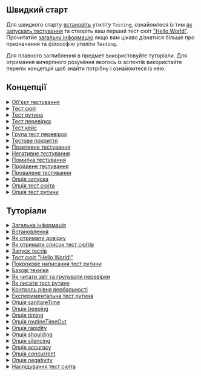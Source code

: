 ## Швидкий старт

Для швидкого старту [встановіть](<./tutorial/Installation.md>) утиліту `Testing`, ознайомтеся із тим [як запускать тестування](<./tutorial/Running.md>) та створіть ваш перший тест сюіт ["Hello World"](<./tutorial/HelloWorld.md>). Прочитатйе [загальну інформацію](<./tutorial/Abstract.md>) якщо вам цікаво дізнатися більше про призначення та філософію утиліти `Testing`.

Для плавного заглиблення в предмет використовуйте туторіали. Для отримання вичерпного розуміння якогось із аспектів використайте перелік концепцій щоб знайти потрібну і ознайомтеся із нею.

## Концепції

<details>
  <summary><a href="./concept/TestObject.md">
    Об'єкт тестування
  </a></summary>
    Об'єкт тестування - система, коректна робота, якої тестується.
</details>

<details>
  <summary><a href="./concept/TestSuite.md">
    Тест сюіт
  </a></summary>
    Тест сюіт ( тестовий комлект, тестовий набір ) - це набір тест рутин, та тестових данних для тестування об'єкту тестування.
</details>

<details>
  <summary><a href="./concept/TestRoutine.md">
    Тест рутина
  </a></summary>
    Тест рутина - рутина ( функція, метод ) розроблена для тестування, якогось із аспектів об'кту тестування. Тест сюіт розбивається на тест рутини, кожна із котрих виконується незалежно одна від одної. Інструкції тест рутини виконується послідовно та містять в собі тест перевірки, котрі можуть об'єднуватися в тест кейси та можуть мати опис.
</details>

<details>
  <summary><a href="./concept/TestCheck.md">
    Тест перевірка
  </a></summary>
    Тест перевірка - очікування розробника стосовно поведінки об'єкту, що тестується виражене якоюсь умовою. Це найнижча структурна одиниця тестування.
</details>

<details>
  <summary><a href="./concept/TestCase.md">
    Тест кейс
  </a></summary>
    Тест кейс або група тест перевірок - це одна або декілька тест перевірок із супровідним кодом поєднаних в логічну структурну одиницю для перевірки функціональності якогось аспекту об'єкту, що тестується.
</details>

<details>
  <summary><a href="./concept/TestCase.md">
    Група тест перевірок
  </a></summary>
    Тест кейс або група тест перевірок - це одна або декілька тест перевірок із супровідним кодом поєднаних в логічну структурну одиницю для перевірки функціональності якогось аспекту об'єкту, що тестується.
</details>

<details>
  <summary><a href="./concept/TestCoverage.md">
    Тестове покриття
  </a></summary>
    Тестове покриття — метрика тестування програмного забезпечення, що визначається відсотком тестованого вихідного коду програми.
</details>

<details>
  <summary><a href="./concept/TestCheck.md#Позитивне-тестування">
    Позитивне тестування
  </a></summary>
    Тестування коректності роботи об'єкта тестування за нормальних умов, при відсутності помилок в вхідних даних та нормальному стані.
</details>

<details>
  <summary><a href="./concept/TestCheck.md#Негативне-тестування">
    Негативне тестування
  </a></summary>
    Тестування коректності обробки об'єктом тестування помилкових даних чи помилкового стану.
</details>

<details>
  <summary><a href="./concept/TestingStatus.md#Помилка-тестування">
    Помилка тестування
  </a></summary>
    Подія чи умова, яка призвела до провалу тестування.
</details>

<details>
  <summary><a href="./concept/TestingStatus.md#Пройдене-тестування">
    Пройдене тестування
  </a></summary>
    Результат проходження тестування, котрий не містить помилок тестування.
</details>

<details>
  <summary><a href="./concept/TestingStatus.md#Провалене-тестування">
    Провалене тестування
  </a></summary>
    Результат виконання тестування, котрий містить принаймні одну помилку тестування.
</details>

<details>
  <summary><a href="./concept/TestOption.md#Опція-запуска">
    Опція запуска
  </a></summary>
    Параметр для керування процесом тестування, який передається через команду запуску. Опції тестування застосовується до кожного тест сюіта.
</details>

<details>
  <summary><a href="./concept/TestOption.md#Опція-тест-сюіта">
    Опція тест сюіта
  </a></summary>
    Параметр для керування процесом тестування, який вказується в коді визначення тест сюіта. Такі опції переписують значення за замовучуванням і, в свою чергу, можуть бути переписані опціями запуску.
</details>

<details>
  <summary><a href="./concept/TestOption.md#Опція-тест-рутини">
    Опція тест рутини
  </a></summary>
    Параметр для керування процесом тестування заданий в окремій тест рутині.
</details>

## Туторіали

<details>
  <summary><a href="./tutorial/Abstract.md">
    Загальна інформація
  </a></summary>
    Загальна інформація про утиліту Testing.
</details>

<details>
  <summary><a href="./tutorial/Installation.md">
    Встановлення
  </a></summary>
    Процедура встановлення утиліти Testing.
</details>

<details>
  <summary><a href="./tutorial/Help.md">
    Як отримати довідку
  </a></summary>
    Як отримати загальну довідку.
</details>

<details>
  <summary><a href="./tutorial/HelpSuitesList.md">
    Як отримати список тест сюітів
  </a></summary>
    Як отримати інформацію про тест-сюіти.
</details>

<details>
  <summary><a href="./tutorial/Running.md">
    Запуск тестів
  </a></summary>
    Як запускати тестування окремих тест сюітів та тестування скопом.
</details>

<details>
  <summary><a href="./tutorial/HelloWorld.md">
    Тест сюіт "Hello World!"
  </a></summary>
    Створення простого тест сюіта.
</details>

<details>
  <summary><a href="./tutorial/TestRoutineStepByStep.md">
    Покрокове написання тест рутини
  </a></summary>
    Написання тестового покриття до рутини <code>numberIs</code>.
</details>

<details>
  <summary><a href="./tutorial/TestRoutineBasicTechnics.md">
    Базові техніки
  </a></summary>
    Описано базові навички написання тест рутин та найпоширеніші помилки.
</details>

<details>
  <summary><a href="./tutorial/Report.md">
    Як читати звіт та групувати перевірки
  </a></summary>
    Як читати звіт тестування та групувати тест перевірки в групи та тест кейси. Як опис відображається в звіті.
</details>

<details>
  <summary><a href="./tutorial/TestRoutine.md">
    Як писати тест рутину
  </a></summary>
    Основні правила написання тест рутин.
</details>

<details>
  <summary><a href="./tutorial/Verbosity.md">
    Контроль рівня вербальності
  </a></summary>
    Зміна кількості виведеної інформації опцією verbosity.
</details>

<details>
  <summary><a href="./tutorial/TestRoutineExperimental.md">
   Експериментальна тест рутина
  </a></summary>
    Створення експериментальних тест рутин як засобу для поліпшення розуміння коду і комунікації між членами команди розробників.
</details>

<details>
  <summary><a href="./tutorial/OptionSanitareTime.md">
    Опція sanitareTime
  </a></summary>
    Регулювання часу на завершення виконання асинхронних перевірок.
</details>

<details>
  <summary><a href="./tutorial/OptionBeeping.md">
    Опція beeping
  </a></summary>
    Сигналізація про закінчення тестування.
</details>

<details>
  <summary><a href="./tutorial/OptionTiming.md">
    Опція timing
  </a></summary>
    Ввімкнення підрахунку часу тестування.
</details>

<details>
  <summary><a href="./tutorial/OptionRoutineTimeOut.md">
    Опція routineTimeOut
  </a></summary>
    Як задати час на виконання тест рутини.
</details>

<details>
  <summary><a href="./tutorial/OptionRapidity.md">
    Опція rapidity
  </a></summary>
    Як встановити пріоритет виконання тест рутини та керувати проходженням тестування.
</details>

<details>
  <summary><a href="./tutorial/OptionShoulding.md">
    Опція shoulding
  </a></summary>
    Як вимкнути перевірки з should*.
</details>

<details>
  <summary><a href="./tutorial/OptionSilencing.md">
    Опція silencing
  </a></summary>
    Фільтрування звіту тестування від сторонніх включень.
</details>

<details>
  <summary><a href="./tutorial/OptionAccuracy.md">
    Опція accuracy
  </a></summary>
    Як врахувати точність обчислень при порівнянні числових значень.
</details>

<details>
  <summary><a href="./tutorial/OptionConcurrent.md">
    Опція concurrent
  </a></summary>
    Як запустити паралельне виконання тест сюітів.
</details>

<details>
  <summary><a href="./tutorial/Optionnegativity.md">
    Опція negativity
  </a></summary>
    Як отримати більше інформації про провалені тести.
</details>

<details>
  <summary><a href="./tutorial/SuiteInheritance.md">
    Наслідування тест сюіта
  </a></summary>
    Наслідування одного тест сюіта іншим.
</details>

<!--
<details>
  <summary><a href="./tutorial/OptionFails.md">
    Опція fails
  </a></summary>
    Як завершити тестування при досягненні деякого числа провалених тестів.
</details>

<details>
  <summary><a href="./tutorial/OptionColoring.md">
    Опція coloring
  </a></summary>
    Використання кольорового звіту.
</details>
-->
